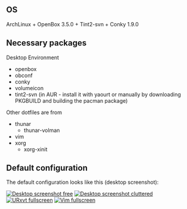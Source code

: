 ## OS

ArchLinux + OpenBox 3.5.0 + Tint2-svn + Conky 1.9.0

## Necessary packages

Desktop Environment

* openbox
* obconf
* conky
* volumeicon
* tint2-svn (in AUR - install it with yaourt or manually by downloading
  PKGBUILD and building the pacman package)

Other dotfiles are from

* thunar
  * thunar-volman
* vim
* xorg
  * xorg-xinit


## Default configuration

The default configuration looks like this (desktop screenshot):

[![Desktop screenshot free](http://i50.tinypic.com/e6c1o8.png)](http://i47.tinypic.com/2eat8xd.png)
[![Desktop screenshot cluttered](http://i48.tinypic.com/w0lruu.png)](http://i45.tinypic.com/3142i2w.png)
[![URxvt fullscreen](http://i49.tinypic.com/28lrmkp.png)](http://i49.tinypic.com/1znu72c.png)
[![Vim fullscreen](http://i45.tinypic.com/24m9u89.png)](http://i48.tinypic.com/35d6fdv.png)
